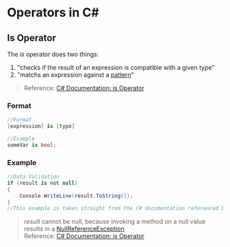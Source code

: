 # Operators in C#

## Is Operator
The _is_ operator does two things:
1. "checks if the result of an expression is compatible with a given type"
2. "matchs an expression against a [pattern](https://docs.microsoft.com/en-us/dotnet/csharp/language-reference/operators/patterns#property-pattern)"
> Reference: [C# Documentation: is Operator](https://docs.microsoft.com/en-us/dotnet/csharp/language-reference/operators/is)

### Format
```C#
//Format
[expression] is [type]

//Example
someVar is bool;
```

### Example
```C#
//Data Validation
if (result is not null)
{
    Console.WriteLine(result.ToString());
}
//This example is taken straight from the C# documentation referenced below 
```
> _result_ cannot be null, because invoking a method on a null value results in a [NullReferenceException](https://docs.microsoft.com/en-us/dotnet/api/system.nullreferenceexception?view=net-5.0) <br />
> Reference: [C# Documentation: is Operator](https://docs.microsoft.com/en-us/dotnet/csharp/language-reference/operators/is)
